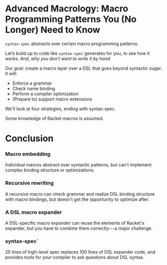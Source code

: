 # Advanced Macrology: Macro Programming Patterns You (No Longer) Need to Know

`syntax-spec` abstracts over certain macro programming patterns.

Let’s build up to code like `syntax-spec` generates for you, to see how it works.
     *And, why you don’t want to write it by hand*

Our goal: create a macro layer over a DSL that goes beyond syntactic sugar. It will:

 * Enforce a grammar
 * Check name binding
 * Perform a compiler optimization
 * (Prepare to) support macro extensions

We'll look at four strategies, ending with syntax-spec.

Some knowledge of Racket macros is assumed.


# Conclusion

### Macro embedding
Individual macros abstract over syntactic patterns, but can't implement complex binding structure or optimizations.
### Recursive rewriting
A recursive macro can check grammar and realize DSL binding structure with macro bindings, but doesn't get the opportunity to optimize after.
### A DSL macro expander
A DSL-specific macro expander can reuse the elements of Racket's expander, but you have to combine them correctly---a major challenge.
### syntax-spec`
25 lines of high-level spec replaces 100 lines of DSL expander code, and provides tools for your compiler to ask questions about DSL syntax.